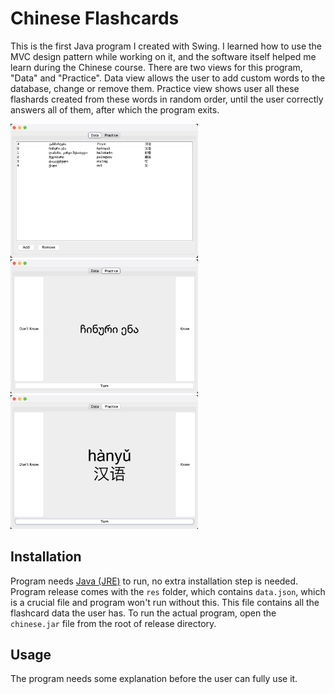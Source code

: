 # Chinese Flashcards

This is the first Java program I created with Swing. I learned how to use the MVC design pattern while working on it,
and the software itself helped me learn during the Chinese course. There are two views for this program, "Data" and "Practice". 
Data view allows the user to add custom words to the database, change or remove them. Practice view shows user all these flashards created 
from these words in random order, until the user correctly answers all of them, after which the program exits.

<div>
  <img src="data_view.png" alt="Screenshot 1" width="300" />
  <img src="practice_view.png" alt="Screenshot 3" width="300" />
  <img src="data_view_2.png" alt="Screenshot 2" width="300" />
</div>

## Installation

Program needs [Java (JRE)](https://www.java.com/en/download/) to run, no extra installation step is needed. Program release comes with the `res` folder, which contains `data.json`,
 which is a crucial file and program won't run without this. This file contains all the flashcard data the user has. To run the actual program,
  open the `chinese.jar` file from the root of release directory.

## Usage

The program needs some explanation before the user can fully use it.
